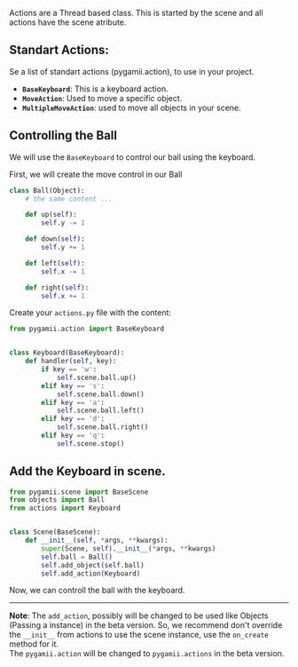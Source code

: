 Actions are a Thread based class. This is started by the scene and all actions have the scene atribute.

## Standart Actions:

Se a list of standart actions (pygamii.action), to use in your project.

- **`BaseKeyboard`**: This is a keyboard action.
- **`MoveAction`**: Used to move a specific object.
- **`MultipleMoveAction`**: used to move all objects in your scene.


## Controlling the Ball

We will use the `BaseKeyboard` to control our ball using the keyboard.


First, we will create the move control in our Ball

```py
class Ball(Object):
    # the same content ...

    def up(self):
        self.y -= 1

    def down(self):
        self.y += 1

    def left(self):
        self.x -= 1

    def right(self):
        self.x += 1
```


Create your `actions.py` file with the content:


```py
from pygamii.action import BaseKeyboard


class Keyboard(BaseKeyboard):
    def handler(self, key):
        if key == 'w':
            self.scene.ball.up()
        elif key == 's':
            self.scene.ball.down()
        elif key == 'a':
            self.scene.ball.left()
        elif key == 'd':
            self.scene.ball.right()
        elif key == 'q':
            self.scene.stop()

```

## Add the Keyboard in scene.

```py
from pygamii.scene import BaseScene
from objects import Ball
from actions import Keyboard


class Scene(BaseScene):
    def __init__(self, *args, **kwargs):
        super(Scene, self).__init__(*args, **kwargs)
        self.ball = Ball()
        self.add_object(self.ball)
        self.add_action(Keyboard)
```

Now, we can controll the ball with the keyboard.

---

**Note**: 
The `add_action`, possibly will be changed to be used like Objects (Passing a instance) in the beta version. 
So, we recommend don't override the `__init__` from actions to use the scene instance, use the `on_create` method for it.  
The `pygamii.action` will be changed to `pygamii.actions` in the beta version.
